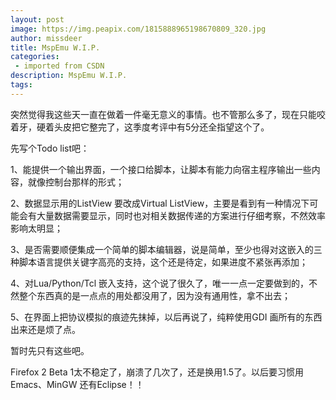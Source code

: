 ```yaml
---
layout: post
image: https://img.peapix.com/1815888965198670809_320.jpg
author: missdeer
title: MspEmu W.I.P.
categories: 
 - imported from CSDN
description: MspEmu W.I.P.
tags: 
---
```


突然觉得我这些天一直在做着一件毫无意义的事情。也不管那么多了，现在只能咬着牙，硬着头皮把它整完了，这季度考评中有5分还全指望这个了。

先写个Todo list吧：

1、能提供一个输出界面，一个接口给脚本，让脚本有能力向宿主程序输出一些内容，就像控制台那样的形式；

2、数据显示用的ListView 要改成Virtual ListView，主要是看到有一种情况下可能会有大量数据需要显示，同时也对相关数据传递的方案进行仔细考察，不然效率影响太明显；

3、是否需要顺便集成一个简单的脚本编辑器，说是简单，至少也得对这嵌入的三种脚本语言提供关键字高亮的支持，这个还是待定，如果进度不紧张再添加；

4、对Lua/Python/Tcl 嵌入支持，这个说了很久了，唯一一点一定要做到的，不然整个东西真的是一点点的用处都没用了，因为没有通用性，拿不出去；

5、在界面上把协议模拟的痕迹先抹掉，以后再说了，纯粹使用GDI 画所有的东西出来还是烦了点。

暂时先只有这些吧。

Firefox 2 Beta 1太不稳定了，崩溃了几次了，还是换用1.5了。以后要习惯用Emacs、MinGW 还有Eclipse！！
